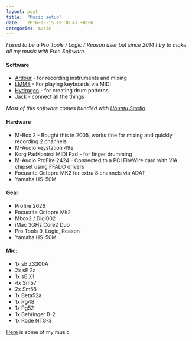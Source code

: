 ```yaml
---
layout: post
title:  "Music setup"
date:   2016-03-15 19:36:47 +0100
categories: music
---
```





*I used to be a Pro Tools / Logic / Reason user but since 2014 I try to make all my music with Free Software.*


#### Software
* [Ardour](http://www.ardour.org/) - for recording instruments and mixing
* [LMMS](https://www.lmms.io/) - For playing keyboards via MIDI
* [Hydrogen](http://www.hydrogen-music.org/hcms/) - for creating drum patterns
* Jack - connect all the things

*Most of this software comes bundled with [Ubuntu Studio](https://ubuntustudio.org/)*

#### Hardware

* M-Box 2 - Bought this in 2005, works fine for mixing and quickly recording 2 channels
* M-Audio keystation 49e
* Korg PadKontrol MIDI Pad - for finger drumming
* M-Audio ProFire 2424 - Connected to a PCI FireWire card with VIA chipset using FFADO drivers
* Focusrite Octopre MK2 for extra 8 channels via ADAT
* Yamaha HS-50M


#### Gear

* Profire 2626
* Focusrite Octopre Mk2
* Mbox2 / Digi002
* iMac 3GHz Core2 Duo
* Pro Tools 9, Logic, Reason
* Yamaha HS-50M

#### Mic:

* 1x sE Z3300A
* 2x sE 2a
* 1x sE X1
* 4x Sm57
* 2x Sm58
* 1x Beta52a
* 1x Pg48
* 1x Pg52
* 1x Behringer B-2
* 1x Röde NTG-3

[Here](/music) is some of my music
